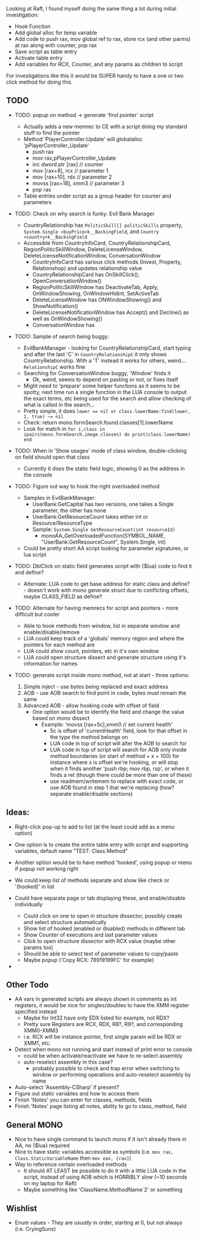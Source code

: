 Looking at Raft, I found myself doing the same thing a lot during initial investigation:

* Hook Function
* Add global alloc for temp variable
* Add code to push rax, mov global ref to rax, store rcx (and other parms) at rax along with counter, pop rax
* Save script as table entry
* Activate table entry
* Add variables for RCX, Counter, and any params as children to script

For investigations like this it would be SUPER handy to have a one or two click method for doing this.

## TODO

* TODO: popup on method -> generate 'find pointer' script
  * Actually adds a new memrec to CE with a script doing my standard stuff to find the pointer
  * Method 'PlayerController:Update' will globalalloc 'pPlayerController_Update'
    * push rax
    * mov rax,pPlayerController_Update
    * inc dword ptr [rax] // counter
    * mov [rax+8], rcx     // parameter 1
    * mov [rax+10], rdx    // parameter 2
    * movss [rax+18], xmm3 // parameter 3
    * pop rax
  * Table entries under script as a group header for counter and parameters


* TODO: Check on why search is funky: Evil Bank Manager
  * CountryRelationship has `PoliticSkill[] politicSkills` property, `System.Single <buyPrice>k__BackingField`, and `Country <country>k__BackingField`
  * Accessible from CountryInfoCard, CountryRelationshipCard, RegionPoliticSkillWindow, DeleteLicenseWindow, DeleteLicenseNotificationWindow, ConversationWindow
    * CountryInfoCard has various click methods (Invest, Property, Relationshop) and updates relationship value
    * CountryRelationshipCard has OnSkillClick(), OpenConversationWindow()
    * RegionPoliticSkillWindow has DeactivateTab, Apply, OnWindowShowing, OnWindowHidint, SetActiveTab
    * DeleteLicenseWindow has ONWindowShowing() and ShowNotification()
    * DeleteLicenseNotificationWindow has Accept() and Decline() as well as OnWindowShowing()
    * ConversationWindow has 

* TODO: Sample of search being buggy:
  * EvilBankManager - looking for CountryRelationshipCard, start typing and after the last 'C' in  `CountryRelationshipC` it only shows CountryRelationship.  With a 'T' instead it works for others, weird...  `RelationshipC` works fine
  * Searching for ConversationWindow buggy, 'Window' finds it
    * Ok, weird, seems to depend on pasting or not, or fixes itself
  * Might need to 'prepare' some helper functions as it seems to be spotty, next time run a single function in the LUA console to output the exact terms, etc being used for the search and allow checking of what is called in the search...
  * Pretty simple, it does `lower == nil or class.lowerName:find(lower, 1, true) ~= nil`
  * Check: return mono.formSearch.found.classes[1].lowerName
  * Look for match in `for i,class in ipairs(mono.formSearch.image.classes) do print(class.lowerName) end`

* TODO: When in 'Show usages' mode of class window, double-clicking on field should open that class
    * Currently it does the static field logic, showing 0 as the address in the console
* TODO: Figure out way to hook the right overloaded method
    * Samples in EvilBankManager:
      * UserBank:GetCapital has two versions, one takes a Single parameter, the other has none
      * UserBank:GetResourceCount takes either int or Resource/ResourceType
      * Sample: `System.Single GetResourceCount(int resourceId)`
        * monoAA_GetOverloadedFunction(SYMBOL_NAME, "UserBank:GetResourceCount", System.Single, int)
    * Could be pretty short AA script looking for parameter signatures, or lua script
* TODO: DblClick on static field generates script with {$lua} code to find it and define?
    * Alternate: LUA code to get base address for static class and define? - doesn't work with mono generate struct due to conflicting offsets, maybe CLASS_FIELD as define?
* TODO: Alternate for having memrecs for script and pointers - more difficult but cooler
    * Able to hook methods from window, list in separate window and enable/disable/remove
    * LUA could keep track of a 'globals' memory region and where the pointers for each method are
    * LUA could show count, pointers, etc in it's own window
    * LUA could open structure dissect and generate structure using it's information for names
* TODO: generate script inside mono method, not at start - three options:
    1. Simple inject - use bytes being replaced and exact address
    2. AOB - use AOB search to find point in code, bytes must remain the same
    3. Advanced AOB - allow hooking code with offset of field
        * One option would be to identify the field and change the value based on mono dissect
            * Example: 'movss [rax+5c],xmm0 // set current health'
                * 5c is offset of 'currentHealth' field, look for that offset in the type the method belongs on
                * LUA code in top of script will alter the AOB to search for
                * LUA code in top of script will search for AOB only inside method boundaries (or start of method + x + 100) for instance where x is offset we're hooking, or will stop when it finds another 'push rbp; mov rbp, rsp', or when it finds a ret (though there could be more than one of these)
                * use readmem/writemem to replace with exact code, or use AOB found in step 1 that we're replacing (how?  separate enable/disable sections)


## Ideas:

* Right-click pop-up to add to list (at the least could add as a menu option)
* One option is to create the entire table entry with script and supporting variables, default name "TEST: Class.Method"
* Another option would be to have method 'hooked', using popup or menu if popup not working right

* We could keep list of methods separate and show like check or '(hooked)' in list
* Could have separate page or tab displaying these, and enable/disable individually
    * Could click on one to open in structure dissector, possibly create and select structure automatically
    * Show list of hooked (enabled or disabled) methods in different tab
    * Show Counter of executions and last parameter values
    * Click to open structure dissector with RCX value (maybe other params too)
    * Should be able to select text of parameter values to copy/paste
    * Maybe popup ('Copy RCX: 78919199FC' for example)
* 

## Other Todo

* AA vars in generated scripts are always shown in comments as int registers, it would be nice for singles/doubles to have the XMM register specified instead
    * Maybe for Int32 have only EDX listed for example, not RDX?
    * Pretty sure Registers are RCX, RDX, R8?, R9?, and corresponding XMM0-XMM3
    * i.e. RCX will be instance pointer, first single param will be RDX or XMM1, etc.
* Detect when mono not running and start instead of print error to console
    * could be when activate/reactivate we have to re-select assembly
    * auto-reselect assembly in this case?
        * probably possible to check and trap error when switching to window or performing operations and auto-reselect assembly by name
* Auto-select 'Assembly-CSharp' if present?
* Figure out static variables and how to access them
* Finish 'Notes' you can enter for classes, methods, fields
* Finish 'Notes' page listing all notes, ability to go to class, method, field

## General MONO

* Nice to have single command to launch mono if it isn't already there in AA, no {$lua} required
* Nice to have static variables accessible as symbols (i.e. `mov rax, Class.StaticVariableName` then `mov eax, [rax]`)
* Way to reference certain overloaded methods
    * It should AT LEAST be possible to do it with a little LUA code in the script, instead of using AOB which is HORRIBLY slow (~10 seconds on my laptop for Raft)
    * Maybe something like 'ClassName.MethodName`2' or something
## Wishlist
* Enum values - They are *usually* in order, starting at 0, but not always (i.e. CryingSuns)

